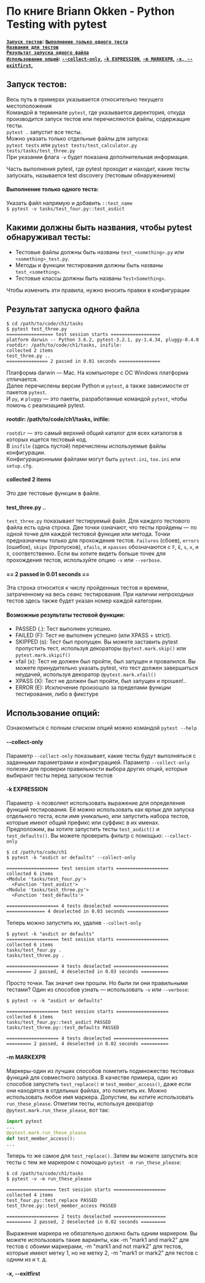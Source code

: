 # По книге Briann Okken - Python Testing with pytest
 **[`Запуск тестов`](#запуск-тестов)**__:__ **[`Выполнение только одного теста`](#выполнение-только-одного-теста)**\
 **[`Названия для тестов`](#какими-должны-быть-названия-чтобы-pytest-обнаруживал-тесты)**\
 **[`Результат запуска одного файла`](#результат-запуска-одного-файла)**\
 **[`Использование опций`](#использование-опций)**__:__ 
 **[`--collect-only`](#collect-only)**__,__
 **[`-k EXPRESSION`](#k-EXPRESSION)**__,__
 **[`-m MARKEXPR`](#m-MARKEXPR)**__,__
 **[`-x, --exitfirst`](#x-exitfirst)**__,__

## Запуск тестов:
Весь путь в примерах указывается относительно текущего местоположения\
Командой в терминале `pytest`, где указывается директория, 
откуда производится запуск тестов или перечисляются файлы, содержащие тесты.\
`pytest .` запустит все тесты.\
Можно указать только отдельные файлы для запуска:\
`pytest tests` или `pytest tests/test_calculator.py tests/tasks/test_three.py`\
При указании флага `-v` будет показана дополнительная информация.

Часть выполнения pytest, где pytest проходит и находит, какие тесты запускать,
называется test discovery (тестовым обнаружением)
#### Выполнение только одного теста:
Указать файл напрямую и добавить `::test_name`\
`$ pytest -v tasks/test_four.py::test_asdict`

## Какими должны быть названия, чтобы pytest обнаруживал тесты:
- Тестовые файлы должны быть названы `test_<something>.py` или `<something>_test.py`.
- Методы и функции тестирования должны быть названы `test_<something>`.
- Тестовые классы должны быть названы `Test<Something>`.

Чтобы изменить эти правила, нужно вносить правки в конфигурации

## Результат запуска одного файла
```
$ cd /path/to/code/ch1/tasks
$ pytest test_three.py
================= test session starts ==================
platform darwin -- Python 3.6.2, pytest-3.2.1, py-1.4.34, pluggy-0.4.0
rootdir: /path/to/code/ch1/tasks, inifile:
collected 2 items
test_three.py ..
=============== 2 passed in 0.01 seconds ===============
```
Платформа darwin —  Mac. На компьютере с ОС Windows
платформа отличается.\
Далее перечислены версии Python и `pytest`, а также зависимости от
пакетов `pytest`.\
И `py`, и `pluggy` — это пакеты, разработанные командой `pytest`, чтобы
помочь с реализацией pytest.

#### rootdir: /path/to/code/ch1/tasks, inifile:
`rootdir` — это самый верхний общий каталог для всех каталогов
в которых ищется тестовый код.\
В `inifile` (здесь пустой) перечислены используемые файлы 
конфигурации.\
Конфигурационными файлами могут быть `pytest.ini`,
`tox.ini` или `setup.cfg`.

#### collected 2 items
Это две тестовые функции в файле.

#### test_three.py ..
`test_three.py` показывает тестируемый файл. Для каждого тестового
файла есть одна строка. Две точки означают, что тесты пройдены — по
одной точке для каждой тестовой функции или метода. Точки
предназначены только для прохождения тестов. `Failures` (сбоев),
`errors` (ошибок), `skips` (пропусков), `xfails`, и `xpasses` обозначаются 
с `F`, `E`, `s`, `x`, и `Х`, соответственно. Если вы хотите видеть больше
точек для прохождения тестов, используйте опцию `-v` или `--verbose`.

#### == 2 passed in 0.01 seconds ==
Эта строка относится к числу пройденных тестов и времени, затраченному
на весь сеанс тестирования. При наличии непроходных тестов здесь
также будет указан номер каждой категории.

#### Возможные результаты тестовой функции:
- PASSED (.): Тест выполнен успешно.
- FAILED (F): Тест не выполнен успешно (или XPASS + strict).
- SKIPPED (s): Тест был пропущен. Вы можете заставить pytest 
пропустить тест, используя декораторы `@pytest.mark.skip()` или
`pytest.mark.skipif()`
- xfail (x): Тест не должен был пройти, был запущен и провалился.
Вы можете принудительно указать pytest, что тест должен
завершиться неудачей, используя декоратор `@pytest.mark.xfail()`
- XPASS (X): Тест не должен был пройти, был запущен и прошел!..
- ERROR (E): Исключение произошло за пределами функции тестирования,
либо в фикстуре

## Использование опций:
Ознакомиться с полным списком опций можно командой `pytest --help`

#### --collect-only
Параметр `--collect-only` показывает, какие тесты будут выполняться
с заданными параметрами и конфигурацией. 
Параметр `--collect-only` полезен для проверки правильности выбора 
других опций, которые выбирают тесты перед запуском тестов

#### -k EXPRESSION
Параметр `-k` позволяет использовать выражение для определения
функций тестирования.
Её можно использовать как ярлык для запуска отдельного теста,
если имя уникально, или запустить набора тестов, которые имеют
общий префикс или суффикс в их именах. Предположим, вы хотите 
запустить тесты `test_asdict()` и `test_defaults()`. Вы можете
проверить фильтр с помощью: `--collect-only`
```
$ cd /path/to/code/ch1
$ pytest -k "asdict or defaults" --collect-only

=================== test session starts ===================
collected 6 items
<Module 'tasks/test_four.py'>
  <Function 'test_asdict'>
<Module 'tasks/test_three.py'>
  <Function 'test_defaults'>

=================== 4 tests deselected ====================
============== 4 deselected in 0.03 seconds ===============
```
Теперь можно запустить их, удалив `--collect-only`
```
$ pytest -k "asdict or defaults"
=================== test session starts ===================
collected 6 items
tasks/test_four.py .
tasks/test_three.py .

=================== 4 tests deselected ====================
========= 2 passed, 4 deselected in 0.03 seconds ==========
```
Просто точки. Так значит они прошли. Но были ли они правильными
тестами? Один из способов узнать — использовать `-v` или `--verbose`:
```
$ pytest -v -k "asdict or defaults"

=================== test session starts ===================
collected 6 items
tasks/test_four.py::test_asdict PASSED
tasks/test_three.py::test_defaults PASSED

=================== 4 tests deselected ====================
========= 2 passed, 4 deselected in 0.02 seconds ==========
```
#### -m MARKEXPR
Маркеры-один из лучших способов пометить подмножество тестовых
функций для совместного запуска. В качестве примера, один из 
способов запустить `test_replace()` и `test_member_access()`, даже
если они находятся в отдельных файлах, это пометить их. Можно
использовать любое имя маркера. Допустим, вы хотите использовать
`run_these_please`. Отметим тесты, используя декоратор
`@pytest.mark.run_these_please`, вот так:
```python
import pytest
...
@pytest.mark.run_these_please
def test_member_access():
...
```
Теперь то же самое для `test_replace()`. Затем вы можете запустить
все тесты с тем же маркером с помощью `pytest -m run_these_please`:
```
$ cd /path/to/code/ch1/tasks
$ pytest -v -m run_these_please

================== test session starts ===================
collected 4 items
test_four.py::test_replace PASSED
test_three.py::test_member_access PASSED

=================== 2 tests deselected ===================
========= 2 passed, 2 deselected in 0.02 seconds =========
```
Выражение маркера не обязательно должно быть одним маркером. 
Вы можете использовать такие варианты, как -m "mark1 and mark2"
для тестов с обоими маркерами, -m "mark1 and not mark2" для тестов,
которые имеют метку 1, но не метку 2, -m "mark1 or mark2" для тестов
с одним из и т. д.

#### -x, --exitfirst


